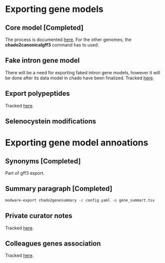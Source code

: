 # Exporting gene models
## Core model [Completed]
The process is documented [here](http://dictybase.github.io/blog/2013/03/06/exporting-discoideum-annotations/). For the other genomes, the __chado2canonicalgff3__ command has to used.

## Fake intron gene model
There will be a need for exporting faked intron gene models, however it will be done after its data model in chado have been finalized.
Tracked [here](https://github.com/dictyBase/Modware-Loader/issues/123).

## Export polypeptides
Tracked [here](https://github.com/dictyBase/Modware-Loader/issues/126).

## Selenocystein modifications

# Exporting gene model annoations
## Synonyms [Completed]
Part of gff3 export.

## Summary paragraph [Completed]
```perl
modware-export chado2genesummary -c config.yaml -o gene_summart.tsv
```
## Private curator notes
Tracked [here](https://github.com/dictyBase/Modware-Loader/issues/124).

## Colleagues genes association
Tracked [here](https://github.com/dictyBase/Modware-Loader/issues/125).





